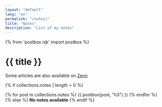 ```yaml
---
layout: "default"
lang: "en"
permalink: "/notes/"
title: "Notes"
description: "List of my notes"
---
```

{% from 'postbox.njk' import postbox %}

# {{ title }}

Some articles are also available on [Zenn](https://zenn.dev/cizzuk)

{% if collections.notes | length > 0 %}
<section>
  {% for post in collections.notes %}
  {{ postbox(post, "h3") }}
  {% endfor %}
</section>
{% else %}
<strong>No notes available</strong>
{% endif %}